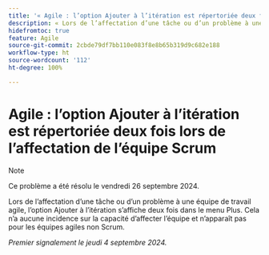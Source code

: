 ```yaml
---
title: '« Agile : l’option Ajouter à l’itération est répertoriée deux fois lors de l’affectation de l’équipe Scrum »'
description: « Lors de l’affectation d’une tâche ou d’un problème à une équipe de travail agile, l’option Ajouter à l’itération s’affiche deux fois dans le menu Plus. Cela n’a aucune incidence sur la capacité d’affecter l’équipe et n’apparaît pas pour les équipes agiles autres que Scrum. »
hidefromtoc: true
feature: Agile
source-git-commit: 2cbde79df7bb110e083f8e8b65b319d9c682e188
workflow-type: ht
source-wordcount: '112'
ht-degree: 100%

---
```


# Agile : l’option Ajouter à l’itération est répertoriée deux fois lors de l’affectation de l’équipe Scrum

>[!NOTE]
>
>Ce problème a été résolu le vendredi 26 septembre 2024.

Lors de l’affectation d’une tâche ou d’un problème à une équipe de travail agile, l’option Ajouter à l’itération s’affiche deux fois dans le menu Plus. Cela n’a aucune incidence sur la capacité d’affecter l’équipe et n’apparaît pas pour les équipes agiles non Scrum.

_Premier signalement le jeudi 4 septembre 2024._
